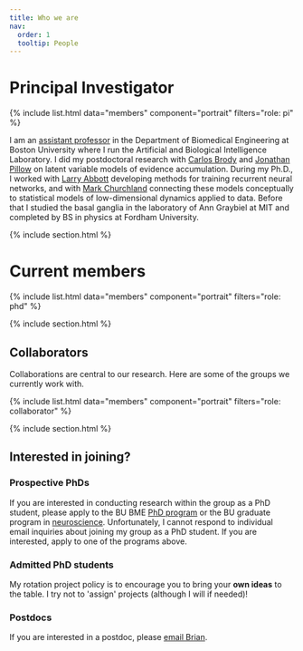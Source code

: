 ```yaml
---
title: Who we are
nav:
  order: 1
  tooltip: People
---
```


# Principal Investigator

{%
  include list.html
  data="members"
  component="portrait"
  filters="role: pi"
%}

I am an [assistant professor](https://www.bu.edu/eng/profile/brian-depasquale-ph-d/) in the Department of Biomedical Engineering at Boston University where I run the Artificial and Biological Intelligence Laboratory. I did my postdoctoral research with [Carlos Brody](http://brodylab.org/) and [Jonathan Pillow](http://pillowlab.princeton.edu/jpillow/) on latent variable models of evidence accumulation. During my Ph.D., I worked with [Larry Abbott](http://www.columbia.edu/cu/neurotheory/Larry/) developing methods for training recurrent neural networks, and with [Mark Churchland](https://churchland.zuckermaninstitute.columbia.edu/people/mark-m-churchland) connecting these models conceptually to statistical models of low-dimensional dynamics applied to data. Before that I studied the basal ganglia in the laboratory of Ann Graybiel at MIT and completed by BS in physics at Fordham University. 

{% include section.html %}

# Current members

{%
  include list.html
  data="members"
  component="portrait"
  filters="role: phd"
%}

{% include section.html %}

## Collaborators

Collaborations are central to our research. Here are some of the groups we currently work with.

{%
  include list.html
  data="members"
  component="portrait"
  filters="role: collaborator"
%}

{% include section.html %}

## Interested in joining?
### Prospective PhDs
If you are interested in conducting research within the group as a PhD student, please apply to the BU BME [PhD program](https://www.bu.edu/eng/academics/explore-degree-programs/phd-in-biomedical-engineering/) or the BU graduate program in [neuroscience](  https://www.bu.edu/neuro/academics/graduate/). Unfortunately, I cannot respond to individual email inquiries about joining my group as a PhD student. If you are interested, apply to one of the programs above. 

### Admitted PhD students
My rotation project policy is to encourage you to bring your **own ideas** to the table. I try not to 'assign' projects (although I will if needed)!

### Postdocs
If you are interested in a postdoc, please [email Brian](mailto:bddepasq@bu.edu).  

<!--- ## Funding

Our work is made possible by funding from several organizations.
{:.center}

{%
  include gallery.html
  style="square"

  image1="images/photo.jpg"
  link1="https://nasa.gov/"
  tooltip1="Cool Foundation"

%}
-->